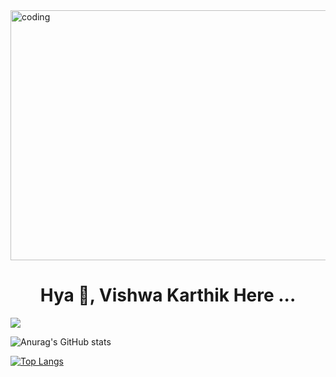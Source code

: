 <a href="https://github.com/Vishwa-Karthik">
  <img align="center" alt="coding" width="888" height="400" src="https://camo.githubusercontent.com/c1dcb74cc1c1835b1d716f5051499a2814c683c806b15f04b0eba492863703e9/68747470733a2f2f63646e2e6472696262626c652e636f6d2f75736572732f3733303730332f73637265656e73686f74732f363538313234332f6176656e746f2e676966">
</a>

<b><h1 align="center"> Hya 👋, Vishwa Karthik Here ...  </h1></b>

![](https://komarev.com/ghpvc/?username=Vishwa-Karthik&color=blueviolet&style=for-the-badge&label=profile+viewed)

<!--
**Vishwa-Karthik/Vishwa-Karthik** is a ✨ _special_ ✨ repository because its `README.md` (this file) appears on your GitHub profile.

Here are some ideas to get you started:

- 🔭 I’m currently working on ...
- 🌱 I’m currently learning ...
- 👯 I’m looking to collaborate on ...
- 🤔 I’m looking for help with ...
- 💬 Ask me about ...
- 📫 How to reach me: ...
- 😄 Pronouns: ...
- ⚡ Fun fact: ...
-->

![Anurag's GitHub stats](https://github-readme-stats.vercel.app/api?username=Vishwa-Karthik&theme=dark&show_icons=true)

[![Top Langs](https://github-readme-stats.vercel.app/api/top-langs/?username=Vishwa-Karthik&hide=css,kotlin,swift&theme=dracula)](https://github.com/anuraghazra/github-readme-stats)
